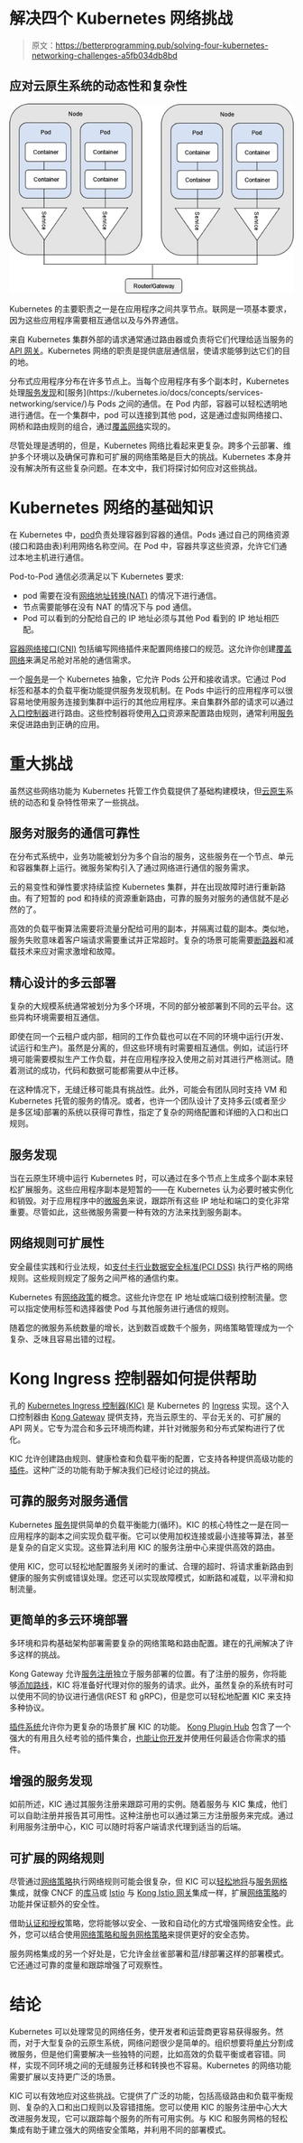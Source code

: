 # 解决四个 Kubernetes 网络挑战

> 原文：<https://betterprogramming.pub/solving-four-kubernetes-networking-challenges-a5fb034db8bd>

## 应对云原生系统的动态性和复杂性

![](img/987d52d209398cd5cddea64b9d36bafc.png)

Kubernetes 的主要职责之一是在应用程序之间共享节点。联网是一项基本要求，因为这些应用程序需要相互通信以及与外界通信。

来自 Kubernetes 集群外部的请求通常通过路由器或负责将它们代理给适当服务的 [API 网关](https://konghq.com/learning-center/api-gateway/?utm_source=guest&utm_medium=devspotlight&utm_campaign=community)。Kubernetes 网络的职责是提供底层通信层，使请求能够到达它们的目的地。

分布式应用程序分布在许多节点上。当每个应用程序有多个副本时，Kubernetes 处理[服务发现](https://thenewstack.io/how-does-service-discovery-work-in-kubernetes/#:~:text=The%20services%20model%20in%20Kubernetes,%2C%20aspect%20of%20microservices%3A%20discovery.&text=Kubernetes%20refers%20to%20these%20key,with%20a%20set%20of%20pods.)和[服务](https://kubernetes.io/docs/concepts/services-networking/service/)与 Pods 之间的通信。在 Pod 内部，容器可以轻松透明地进行通信。在一个集群中，pod 可以连接到其他 pod，这是通过虚拟网络接口、网桥和路由规则的组合，通过[覆盖网络](https://en.wikipedia.org/wiki/Overlay_network)实现的。

尽管处理是透明的，但是，Kubernetes 网络比看起来更复杂。跨多个云部署、维护多个环境以及确保可靠和可扩展的网络策略是巨大的挑战。Kubernetes 本身并没有解决所有这些复杂问题。在本文中，我们将探讨如何应对这些挑战。

# Kubernetes 网络的基础知识

在 Kubernetes 中，[pod](https://kubernetes.io/docs/concepts/workloads/pods/)负责处理容器到容器的通信。Pods 通过自己的网络资源(接口和路由表)利用网络名称空间。在 Pod 中，容器共享这些资源，允许它们通过本地主机进行通信。

Pod-to-Pod 通信必须满足以下 Kubernetes 要求:

*   pod 需要在没有[网络地址转换(NAT)](https://en.wikipedia.org/wiki/Network_address_translation) 的情况下进行通信。
*   节点需要能够在没有 NAT 的情况下与 pod 通信。
*   Pod 可以看到的分配给自己的 IP 地址必须与其他 Pod 看到的 IP 地址相匹配。

[容器网络接口(CNI)](https://github.com/containernetworking/cni) 包括编写网络插件来配置网络接口的规范。这允许你创建[覆盖网络](https://en.wikipedia.org/wiki/Overlay_network)来满足吊舱对吊舱的通信需求。

一个[服务](https://kubernetes.io/docs/concepts/services-networking/service/)是一个 Kubernetes 抽象，它允许 Pods 公开和接收请求。它通过 Pod 标签和基本的负载平衡功能提供服务发现机制。在 Pods 中运行的应用程序可以很容易地使用服务连接到集群中运行的其他应用程序。来自集群外部的请求可以通过[入口控制器](https://kubernetes.io/docs/concepts/services-networking/ingress-controllers/)进行路由。这些控制器将使用[入口](https://kubernetes.io/docs/concepts/services-networking/ingress/)资源来配置路由规则，通常利用[服务](https://kubernetes.io/docs/concepts/services-networking/service/)来促进路由到正确的应用。

# 重大挑战

虽然这些网络功能为 Kubernetes 托管工作负载提供了基础构建模块，但[云原生](https://konghq.com/blog/cloud-native-infrastructure/?utm_source=guest&utm_medium=devspotlight&utm_campaign=community)系统的动态和复杂特性带来了一些挑战。

## 服务对服务的通信可靠性

在分布式系统中，业务功能被划分为多个自治的服务，这些服务在一个节点、单元和容器集群上运行。微服务架构引入了通过网络进行通信的服务需求。

云的易变性和弹性要求持续监控 Kubernetes 集群，并在出现故障时进行重新路由。有了短暂的 pod 和持续的资源重新路由，可靠的服务对服务的通信就不是必然的了。

高效的负载平衡算法需要将流量分配给可用的副本，并隔离过载的副本。类似地，服务失败意味着客户端请求需要重试并正常超时。复杂的场景可能需要[断路器](https://en.wikipedia.org/wiki/Circuit_breaker)和减载技术来应对需求激增和故障。

## 精心设计的多云部署

复杂的大规模系统通常被划分为多个环境，不同的部分被部署到不同的云平台。这些异构环境需要相互通信。

即使在同一个云租户或内部，相同的工作负载也可以在不同的环境中运行(开发、试运行和生产)。虽然是分离的，但这些环境有时需要相互通信。例如，试运行环境可能需要模拟生产工作负载，并在应用程序投入使用之前对其进行严格测试。随着测试的成功，代码和数据可能都需要从中迁移。

在这种情况下，无缝迁移可能具有挑战性。此外，可能会有团队同时支持 VM 和 Kubernetes 托管的服务的情况。或者，也许一个团队设计了支持多云(或者至少是多区域)部署的系统以获得可靠性，指定了复杂的网络配置和详细的入口和出口规则。

## 服务发现

当在云原生环境中运行 Kubernetes 时，可以通过在多个节点上生成多个副本来轻松扩展服务。这些应用程序副本是短暂的——在 Kubernetes 认为必要时被实例化和销毁。对于应用程序中的[微服务](https://konghq.com/learning-center/microservices/)来说，跟踪所有这些 IP 地址和端口的变化非常重要。尽管如此，这些微服务需要一种有效的方法来找到服务副本。

## 网络规则可扩展性

安全最佳实践和行业法规，如[支付卡行业数据安全标准(PCI DSS)](https://en.wikipedia.org/wiki/Payment_Card_Industry_Data_Security_Standard) 执行严格的网络规则。这些规则规定了服务之间严格的通信约束。

Kubernetes 有[网络政策](https://kubernetes.io/docs/concepts/services-networking/network-policies/)的概念。这些允许您在 IP 地址或端口级别控制流量。您可以指定使用标签和选择器使 Pod 与其他服务进行通信的规则。

随着您的微服务系统数量的增长，达到数百或数千个服务，网络策略管理成为一个复杂、乏味且容易出错的过程。

# Kong Ingress 控制器如何提供帮助

孔的 [Kubernetes Ingress 控制器(KIC)](https://konghq.com/solutions/kubernetes-ingress/?utm_source=guest&utm_medium=devspotlight&utm_campaign=community) 是 Kubernetes 的 [Ingress](https://kubernetes.io/docs/concepts/services-networking/ingress/) 实现。这个入口控制器由 [Kong Gateway](https://konghq.com/kong/?utm_source=guest&utm_medium=devspotlight&utm_campaign=community) 提供支持，充当云原生的、平台无关的、可扩展的 API 网关。它专为混合和多云环境而构建，并针对微服务和分布式架构进行了优化。

KIC 允许创建路由规则、健康检查和负载平衡的配置，它支持各种提供高级功能的[插件](https://docs.konghq.com/hub/)。这种广泛的功能有助于解决我们已经讨论过的挑战。

## 可靠的服务对服务通信

Kubernetes [服务](https://kubernetes.io/docs/concepts/services-networking/service/)提供简单的负载平衡能力(循环)。KIC 的核心特性之一是在同一应用程序的副本之间实现负载平衡。它可以使用加权连接或最小连接等算法，甚至是复杂的自定义实现。这些算法利用 KIC 的服务注册中心来提供高效的路由。

使用 KIC，您可以轻松地配置服务关闭时的重试、合理的超时、将请求重新路由到健康的服务实例或错误处理。您还可以实现故障模式，如断路和减载，以平滑和抑制流量。

## 更简单的多云环境部署

多环境和异构基础架构部署需要复杂的网络策略和路由配置。建在的孔闸解决了许多这样的挑战。

Kong Gateway 允许[服务注册](https://docs.konghq.com/gateway/2.6.x/get-started/quickstart/configuring-a-service/#main)独立于服务部署的位置。有了注册的服务，你将能够[添加路线](https://docs.konghq.com/gateway/2.6.x/get-started/quickstart/configuring-a-service/#2-add-a-route-for-the-service)，KIC 将准备好代理对你的服务的请求。此外，虽然复杂的系统有时可以使用不同的协议进行通信(REST 和 gRPC)，但是您可以轻松地配置 KIC 来支持多种协议。

[插件系统](https://docs.konghq.com/hub/plugins/overview/)允许你为更复杂的场景扩展 KIC 的功能。 [Kong Plugin Hub](https://docs.konghq.com/hub/) 包含了一个强大的有用且久经考验的插件集合，[也能让你开发](https://docs.konghq.com/gateway/2.6.x/plugin-development/)并使用任何最适合你需求的插件。

## 增强的服务发现

如前所述，KIC 通过其服务注册来跟踪可用的实例。随着服务与 KIC 集成，他们可以自助注册并报告其可用性。这种注册也可以通过第三方注册服务来完成。通过利用服务注册中心，KIC 可以随时将客户端请求代理到适当的后端。

## 可扩展的网络规则

尽管通过[网络策略](https://kubernetes.io/docs/concepts/services-networking/network-policies/)执行网络规则可能会很复杂，但 KIC 可以[轻松地将](https://docs.konghq.com/kubernetes-ingress-controller/2.0.x/guides/getting-started-istio/#main)与[服务网格](https://konghq.com/learning-center/service-mesh/what-is-a-service-mesh/?utm_source=guest&utm_medium=devspotlight&utm_campaign=community)集成，就像 CNCF 的[库马](https://kuma.io/)或 [Istio](https://istio.io/) 与 [Kong Istio 网关](https://konghq.com/blog/istio-gateway/?utm_source=guest&utm_medium=devspotlight&utm_campaign=community)集成一样，扩展[网络策略](https://kubernetes.io/docs/concepts/services-networking/network-policies/)的功能并保证额外的安全性。

借助[认证和授权](https://kuma.io/docs/1.4.1/security/certificates/)策略，您将能够以安全、一致和自动化的方式增强网络安全性。此外，您可以结合使用[网络策略和服务网格策略](https://kuma.io/docs/1.4.1/policies/general-notes-about-kuma-policies/)来提供更好的安全态势。

服务网格集成的另一个好处是，它允许金丝雀部署和蓝/绿部署这样的部署模式。它还通过可靠的度量和跟踪增强了可观察性。

# 结论

Kubernetes 可以处理常见的网络任务，使开发者和运营商更容易获得服务。然而，对于大型复杂的云原生系统，网络问题很少是简单的。组织想要将[单片](https://konghq.com/learning-center/microservices/monolith-vs-microservices/?utm_source=guest&utm_medium=devspotlight&utm_campaign=community)分割成微服务，但是他们需要解决一些独特的问题，比如高效的负载平衡或者容错。同样，实现不同环境之间的无缝服务迁移和转换也不容易。Kubernetes 的网络功能需要扩展以支持更广泛的场景。

KIC 可以有效地应对这些挑战。它提供了广泛的功能，包括高级路由和负载平衡规则、复杂的入口和出口规则以及容错措施。您可以使用 KIC 的服务注册中心大大改进服务发现，它可以跟踪每个服务的所有可用实例。与 KIC 和服务网格的轻松集成有助于建立强大的网络安全策略，并利用不同的部署模式。